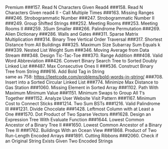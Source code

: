 Premium
###157.  Read N Characters Given Read4
###158.  Read N Characters Given read4 II - Call Multiple Times
###163.  Missing Ranges
###246.  Strobogrammatic Number
###247.  Strobogrammatic Number II
###249.  Group Shifted Strings
###252.  Meeting Rooms
###253.  Meeting Rooms II
###259.  3Sum Smaller
###266.  Palindrome Permutation
###269.  Alien Dictionary
###286.  Walls and Gates
###311.  Sparse Matrix Multiplication
###314.  Binary Tree Vertical Order Traversal
###317.  Shortest Distance from All Buildings
###325.  Maximum Size Subarray Sum Equals k
###339.  Nested List Weight Sum
###346.  Moving Average from Data Stream
###348.  Design Tic-Tac-Toe
###370.  Range Addition
###408.  Valid Word Abbreviation
###426.  Convert Binary Search Tree to Sorted Doubly Linked List
###487.  Max Consecutive Ones II
###536.  Construct Binary Tree from String
###616.  Add Bold Tag in String    
same as 758: https://leetcode.com/problems/bold-words-in-string/
###708.  Insert into a Sorted Circular Linked List
###774.  Minimize Max Distance to Gas Station
###1060.  Missing Element in Sorted Array
###1102.  Path With Maximum Minimum Value
###1151.  Minimum Swaps to Group All 1's Together
###1152.  Analyze User Website Visit Pattern
###1167.  Minimum Cost to Connect Sticks
###1214.  Two Sum BSTs
###1216.  Valid Palindrome III
###1231.  Divide Chocolate
###1428.  Leftmost Column with at Least a One
###1570.  Dot Product of Two Sparse Vectors
###1628.  Design an Expression Tree With Evaluate Function
###1644.  Lowest Common Ancestor of a Binary Tree II
###1650.  Lowest Common Ancestor of a Binary Tree III
###1762.  Buildings With an Ocean View
###1868.  Product of Two Run-Length Encoded Arrays
###1891.  Cutting Ribbons
###2060.  Check if an Original String Exists Given Two Encoded Strings














